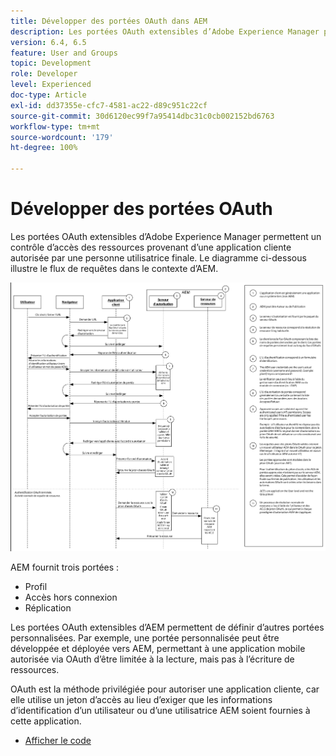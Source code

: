 ```yaml
---
title: Développer des portées OAuth dans AEM
description: Les portées OAuth extensibles d’Adobe Experience Manager permettent un contrôle d’accès des ressources provenant d’une application cliente autorisée par une personne utilisatrice finale. Le diagramme ci-dessous illustre le flux de requêtes dans le contexte d’AEM.
version: 6.4, 6.5
feature: User and Groups
topic: Development
role: Developer
level: Experienced
doc-type: Article
exl-id: dd37355e-cfc7-4581-ac22-d89c951c22cf
source-git-commit: 30d6120ec99f7a95414dbc31c0cb002152bd6763
workflow-type: tm+mt
source-wordcount: '179'
ht-degree: 100%

---
```


# Développer des portées OAuth

Les portées OAuth extensibles d’Adobe Experience Manager permettent un contrôle d’accès des ressources provenant d’une application cliente autorisée par une personne utilisatrice finale. Le diagramme ci-dessous illustre le flux de requêtes dans le contexte d’AEM.

![Flux de portées Oauth.](./assets/oauth-code-sample-develop/oauth-scopes-flow.png)

AEM fournit trois portées :

* Profil
* Accès hors connexion
* Réplication

Les portées OAuth extensibles d’AEM permettent de définir d’autres portées personnalisées. Par exemple, une portée personnalisée peut être développée et déployée vers AEM, permettant à une application mobile autorisée via OAuth d’être limitée à la lecture, mais pas à l’écriture de ressources.

OAuth est la méthode privilégiée pour autoriser une application cliente, car elle utilise un jeton d’accès au lieu d’exiger que les informations d’identification d’un utilisateur ou d’une utilisatrice AEM soient fournies à cette application.

* [Afficher le code](https://github.com/Adobe-Consulting-Services/acs-aem-samples/blob/legacy/bundle/src/main/java/com/adobe/acs/samples/authentication/oauth/impl/SampleScopeWithPrivileges.java)
